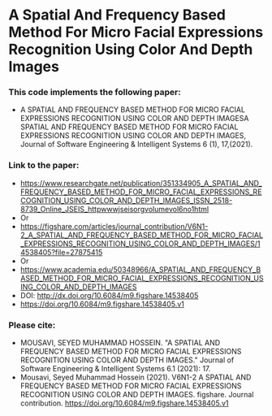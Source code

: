 # A Spatial And Frequency Based Method For Micro Facial Expressions Recognition Using Color And Depth Images

### This code implements the following paper:
- A SPATIAL AND FREQUENCY BASED METHOD FOR MICRO FACIAL EXPRESSIONS RECOGNITION USING COLOR AND DEPTH IMAGESA SPATIAL AND FREQUENCY BASED METHOD FOR MICRO FACIAL EXPRESSIONS RECOGNITION USING COLOR AND DEPTH IMAGES, Journal of Software Engineering & Intelligent Systems 6 (1), 17,(2021).
 
### Link to the paper:
- https://www.researchgate.net/publication/351334905_A_SPATIAL_AND_FREQUENCY_BASED_METHOD_FOR_MICRO_FACIAL_EXPRESSIONS_RECOGNITION_USING_COLOR_AND_DEPTH_IMAGES_ISSN_2518-8739_Online_JSEIS_httpwwwjseisorgvolumevol6no1html
- Or
- https://figshare.com/articles/journal_contribution/V6N1-2_A_SPATIAL_AND_FREQUENCY_BASED_METHOD_FOR_MICRO_FACIAL_EXPRESSIONS_RECOGNITION_USING_COLOR_AND_DEPTH_IMAGES/14538405?file=27875415
- Or
- https://www.academia.edu/50348966/A_SPATIAL_AND_FREQUENCY_BASED_METHOD_FOR_MICRO_FACIAL_EXPRESSIONS_RECOGNITION_USING_COLOR_AND_DEPTH_IMAGES
- DOI: http://dx.doi.org/10.6084/m9.figshare.14538405
- https://doi.org/10.6084/m9.figshare.14538405.v1

### Please cite:
- MOUSAVI, SEYED MUHAMMAD HOSSEIN. "A SPATIAL AND FREQUENCY BASED METHOD FOR MICRO FACIAL EXPRESSIONS RECOGNITION USING COLOR AND DEPTH IMAGES." Journal of Software Engineering & Intelligent Systems 6.1 (2021): 17.
- Mousavi, Seyed Muhammad Hossein (2021). V6N1-2 A SPATIAL AND FREQUENCY BASED METHOD FOR MICRO FACIAL EXPRESSIONS RECOGNITION USING COLOR AND DEPTH IMAGES. figshare. Journal contribution. https://doi.org/10.6084/m9.figshare.14538405.v1
